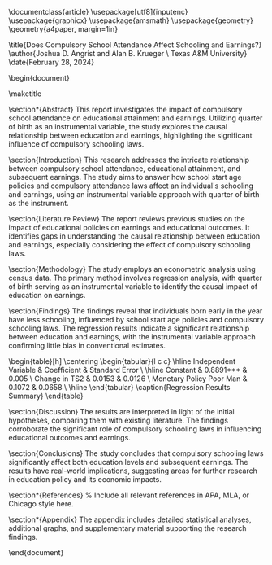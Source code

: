 \documentclass{article}
\usepackage[utf8]{inputenc}
\usepackage{graphicx}
\usepackage{amsmath}
\usepackage{geometry}
\geometry{a4paper, margin=1in}

\title{Does Compulsory School Attendance Affect Schooling and Earnings?}
\author{Joshua D. Angrist and Alan B. Krueger \\ Texas A\&M University}
\date{February 28, 2024}

\begin{document}

\maketitle

\section*{Abstract}
This report investigates the impact of compulsory school attendance on educational attainment and earnings. Utilizing quarter of birth as an instrumental variable, the study explores the causal relationship between education and earnings, highlighting the significant influence of compulsory schooling laws.

\section{Introduction}
This research addresses the intricate relationship between compulsory school attendance, educational attainment, and subsequent earnings. The study aims to answer how school start age policies and compulsory attendance laws affect an individual's schooling and earnings, using an instrumental variable approach with quarter of birth as the instrument.

\section{Literature Review}
The report reviews previous studies on the impact of educational policies on earnings and educational outcomes. It identifies gaps in understanding the causal relationship between education and earnings, especially considering the effect of compulsory schooling laws.

\section{Methodology}
The study employs an econometric analysis using census data. The primary method involves regression analysis, with quarter of birth serving as an instrumental variable to identify the causal impact of education on earnings.

\section{Findings}
The findings reveal that individuals born early in the year have less schooling, influenced by school start age policies and compulsory schooling laws. The regression results indicate a significant relationship between education and earnings, with the instrumental variable approach confirming little bias in conventional estimates.

\begin{table}[h]
\centering
\begin{tabular}{l c c}
\hline
Independent Variable & Coefficient & Standard Error \\ 
\hline
Constant & 0.8891*** & 0.005 \\
Change in TS2 & 0.0153 & 0.0126 \\
Monetary Policy Poor Man & 0.1072 & 0.0658 \\
\hline
\end{tabular}
\caption{Regression Results Summary}
\end{table}

\section{Discussion}
The results are interpreted in light of the initial hypotheses, comparing them with existing literature. The findings corroborate the significant role of compulsory schooling laws in influencing educational outcomes and earnings.

\section{Conclusions}
The study concludes that compulsory schooling laws significantly affect both education levels and subsequent earnings. The results have real-world implications, suggesting areas for further research in education policy and its economic impacts.

\section*{References}
% Include all relevant references in APA, MLA, or Chicago style here.

\section*{Appendix}
The appendix includes detailed statistical analyses, additional graphs, and supplementary material supporting the research findings.

\end{document}
